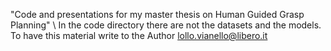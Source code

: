 "Code and presentations for my master thesis on Human Guided Grasp Planning"
\\
In the code directory there are not the datasets and the models. To have this material write to the Author 
lollo.vianello@libero.it
